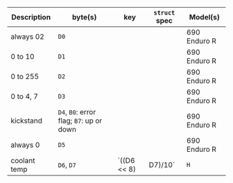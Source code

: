 | Description     | byte(s)                                  | key                   | `struct` spec | Model(s)     |
|-----------------|------------------------------------------|-----------------------|---------------|--------------|
| always 02       | `D0`                                     |                       |               | 690 Enduro R |
| 0 to 10         | `D1`                                     |                       |               | 690 Enduro R |
| 0 to 255        | `D2`                                     |                       |               | 690 Enduro R |
| 0 to 4, 7       | `D3`                                     |                       |               | 690 Enduro R |
| kickstand       | `D4`, `B0`: error flag; `B7`: up or down |                       |               | 690 Enduro R |
| always 0        | `D5`                                     |                       |               | 690 Enduro R |
| coolant temp    | `D6`, `D7`                               | `((D6 << 8) | D7)/10` | `H`           | 690 Enduro R |
